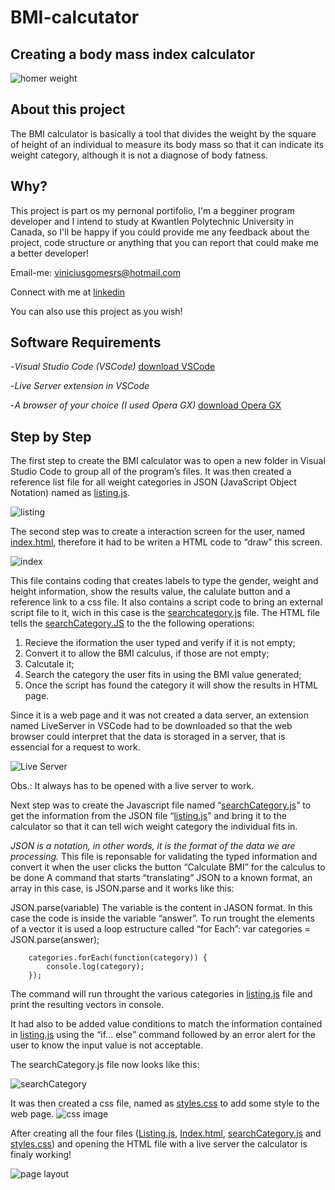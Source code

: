 # BMI-calcutator
## Creating a body mass index calculator

![homer weight](https://github.com/SuzanoVini/BMI-calcutator/blob/main/homer%20weight.gif)

## About this project

The BMI calculator is basically a tool that divides the weight by the square of height of an individual to measure its body mass so that it can indicate its weight category, although it is not a diagnose of body fatness.

## Why?

This project is part os my pernonal portifolio, I'm a begginer program developer and I intend to study at Kwantlen Polytechnic University in Canada, so I'll be happy if you could provide me any feedback about the project, code structure or anything that you can report that could make me a better developer!

Email-me: viniciusgomesrs@hotmail.com

Connect with me at [linkedin](https://br.linkedin.com/in/vinicius-suzano-6828941a2/en?trk=people-guest_people_search-card&original_referer=)

You can also use this project as you wish!

## Software Requirements
-*Visual Studio Code (VSCode)* [download VSCode](https://code.visualstudio.com/download)

-*Live Server extension in VSCode*

-*A browser of your choice (I used Opera GX)* [download Opera GX](https://www.opera.com/gx?utm_id=EAIaIQobChMIvuXAreL5-wIV2hTUAR0tmgZVEAAYASAAEgJ2KfD_BwE&utm_medium=pa&utm_source=google&utm_campaign=OGX_BR_Search_PT_T1_Brand_V2&gclid=EAIaIQobChMIvuXAreL5-wIV2hTUAR0tmgZVEAAYASAAEgJ2KfD_BwE)

## Step by Step
The first step to create the BMI calculator was to open a new folder in Visual Studio Code to group all of the program’s files. It was then created a reference list file for all weight categories in JSON (JavaScript Object Notation) named as [listing.js](https://github.com/SuzanoVini/BMI-calcutator/blob/main/listing.js).

![listing](https://github.com/SuzanoVini/BMI-calcutator/blob/main/lt%20img.png)

The second step was to create a interaction screen for the user, named [index.html](https://github.com/SuzanoVini/BMI-calcutator/blob/main/index.html), therefore it had to be writen a HTML code to “draw” this screen.

![index](https://github.com/SuzanoVini/BMI-calcutator/blob/main/indx%20img.png)

This file contains coding that creates labels to type the gender, weight and height information, show the results value, the calulate button and a reference link to a css file. It also contains a script code to bring an external script file to it, wich in this case is the [searchcategory.js](https://github.com/SuzanoVini/BMI-calcutator/blob/main/searchCategory.js) file. 
The HTML file tells the [searchCategory.JS](https://github.com/SuzanoVini/BMI-calcutator/blob/main/searchCategory.js) to the the following operations:
1.	Recieve the iformation the user typed and verify if it is not empty;
2.	Convert it to allow the BMI calculus, if those are not empty;
3.	Calcutale it;
4.	Search the category the user fits in using the BMI value generated;
5.	Once the script has found the category it will show the results in HTML page.  
 
Since it is a web page and it was not created a data server, an extension named LiveServer in VSCode had to be downloaded so that the web browser could interpret that the data is storaged in a server, that is essencial for a request to work.

![Live Server](https://github.com/SuzanoVini/BMI-calcutator/blob/main/live%20server%20install.png)

Obs.: It always has to be opened with a live server to work.

Next step was to create the Javascript file named “[searchCategory.js](https://github.com/SuzanoVini/BMI-calcutator/blob/main/searchCategory.js)” to get the information from the JSON file “[listing.js](https://github.com/SuzanoVini/BMI-calcutator/blob/main/listing.js)” and bring it to the calculator so that it can tell wich weight category the individual fits in.

*JSON is a notation, in other words, it is the format of the data we are processing.*
This file is reponsable for validating the typed information and convert it when the user clicks the button “Calculate BMI” for the calculus to be done
 A command that starts “translating” JSON to a known format, an array in this case, is JSON.parse and it works like this:

JSON.parse(variable)
The variable is the content in JASON format. In this case the code is inside the variable “answer”.
To run trought the elements of a vector it is used a loop estructure called “for Each”:
var categories = JSON.parse(answer);

        categories.forEach(function(category)) {
            console.log(category);
        });
The command will run throught the various categories in [listing.js](https://github.com/SuzanoVini/BMI-calcutator/blob/main/listing.js) file and print the resulting vectors in console.

It had also to be added value conditions to match the information contained in [listing.js](https://github.com/SuzanoVini/BMI-calcutator/blob/main/listing.js) using the “if... else” command followed by an error alert for the user to know the input value is not acceptable.

The searchCategory.js file now looks like this:

![searchCategory](https://github.com/SuzanoVini/BMI-calcutator/blob/main/SC%20img.png)

It was then created a css file, named as [styles.css](https://github.com/SuzanoVini/BMI-calcutator/blob/main/styles.css) to add some style to the web page.
![css image](https://github.com/SuzanoVini/BMI-calcutator/blob/main/css%20img.png)

After creating all the four files ([Listing.js](https://github.com/SuzanoVini/BMI-calcutator/blob/main/listing.js), [Index.html](https://github.com/SuzanoVini/BMI-calcutator/blob/main/index.html), [searchCategory.js](https://github.com/SuzanoVini/BMI-calcutator/blob/main/searchCategory.js) and [styles.css](https://github.com/SuzanoVini/BMI-calcutator/blob/main/styles.css)) and opening the HTML file with a live server the calculator is finaly working!

![page layout](https://github.com/SuzanoVini/BMI-calcutator/blob/main/page-layout.png)

